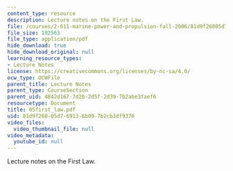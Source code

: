 ```yaml
---
content_type: resource
description: Lecture notes on the First Law.
file: /courses/2-611-marine-power-and-propulsion-fall-2006/81d9f26805d769136b097b2cb3df9376_05first_law.pdf
file_size: 192563
file_type: application/pdf
hide_download: true
hide_download_original: null
learning_resource_types:
- Lecture Notes
license: https://creativecommons.org/licenses/by-nc-sa/4.0/
ocw_type: OCWFile
parent_title: Lecture Notes
parent_type: CourseSection
parent_uid: 4842d167-7d2b-2d5f-2d39-7b2abe3faef6
resourcetype: Document
title: 05first_law.pdf
uid: 81d9f268-05d7-6913-6b09-7b2cb3df9376
video_files:
  video_thumbnail_file: null
video_metadata:
  youtube_id: null
---
```

Lecture notes on the First Law.